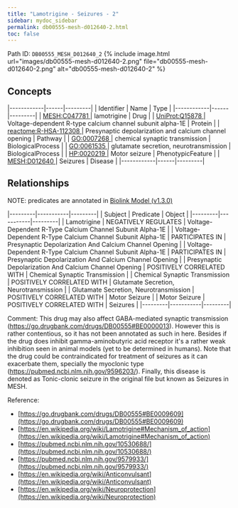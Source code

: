 ```yaml
---
title: "Lamotrigine - Seizures - 2"
sidebar: mydoc_sidebar
permalink: db00555-mesh-d012640-2.html
toc: false 
---
```



Path ID: `DB00555_MESH_D012640_2`
{% include image.html url="images/db00555-mesh-d012640-2.png" file="db00555-mesh-d012640-2.png" alt="db00555-mesh-d012640-2" %}

## Concepts

|------------|------|---------|
| Identifier | Name | Type    |
|------------|------|---------|
| <a href="https://identifiers.org/MESH:C047781">MESH:C047781 </a> | lamotrigine | Drug |
| <a href="https://identifiers.org/UniProt:Q15878">UniProt:Q15878 </a> | Voltage-dependent R-type calcium channel subunit alpha-1E | Protein |
| <a href="https://identifiers.org/reactome:R-HSA-112308">reactome:R-HSA-112308 </a> | Presynaptic depolarization and calcium channel opening | Pathway |
| <a href="https://identifiers.org/GO:0007268">GO:0007268 </a> | chemical synaptic transmission | BiologicalProcess |
| <a href="https://identifiers.org/GO:0061535">GO:0061535 </a> | glutamate secretion, neurotransmission | BiologicalProcess |
| <a href="https://identifiers.org/HP:0020219">HP:0020219 </a> | Motor seizure | PhenotypicFeature |
| <a href="https://identifiers.org/MESH:D012640">MESH:D012640 </a> | Seizures | Disease |
|------------|------|---------|

## Relationships


NOTE: predicates are annotated in <a href="https://github.com/biolink/biolink-model/releases/tag/v1.3.0">Biolink Model (v1.3.0)</a>

|---------|-----------|---------|
| Subject | Predicate | Object  |
|---------|-----------|---------|
| Lamotrigine | NEGATIVELY REGULATES | Voltage-Dependent R-Type Calcium Channel Subunit Alpha-1E |
| Voltage-Dependent R-Type Calcium Channel Subunit Alpha-1E | PARTICIPATES IN | Presynaptic Depolarization And Calcium Channel Opening |
| Voltage-Dependent R-Type Calcium Channel Subunit Alpha-1E | PARTICIPATES IN | Presynaptic Depolarization And Calcium Channel Opening |
| Presynaptic Depolarization And Calcium Channel Opening | POSITIVELY CORRELATED WITH | Chemical Synaptic Transmission |
| Chemical Synaptic Transmission | POSITIVELY CORRELATED WITH | Glutamate Secretion, Neurotransmission |
| Glutamate Secretion, Neurotransmission | POSITIVELY CORRELATED WITH | Motor Seizure |
| Motor Seizure | POSITIVELY CORRELATED WITH | Seizures |
|---------|-----------|---------|

Comment: This drug may also affect GABA-mediated synaptic transmission (https://go.drugbank.com/drugs/DB00555#BE0000013). However this is rather contentious, so it has not been annotated as such in here. Besides if the drug does inhibit gamma-aminobutyric acid receptor it's a rather weak inhibition seen in animal models (yet to be determined in humans). Note that the drug could be contraindicated for treatment of seizures as it can exacerbate them, specially the myoclonic type (https://pubmed.ncbi.nlm.nih.gov/9596203/). Finally, this disease is denoted as Tonic-clonic seizure in the original file but known as Seizures in MESH.

Reference: 
  - [https://go.drugbank.com/drugs/DB00555#BE0009609](https://go.drugbank.com/drugs/DB00555#BE0009609)
  - [https://en.wikipedia.org/wiki/Lamotrigine#Mechanism_of_action](https://en.wikipedia.org/wiki/Lamotrigine#Mechanism_of_action)
  - [https://pubmed.ncbi.nlm.nih.gov/10530688/](https://pubmed.ncbi.nlm.nih.gov/10530688/)
  - [https://pubmed.ncbi.nlm.nih.gov/9579933/](https://pubmed.ncbi.nlm.nih.gov/9579933/)
  - [https://en.wikipedia.org/wiki/Anticonvulsant](https://en.wikipedia.org/wiki/Anticonvulsant)
  - [https://en.wikipedia.org/wiki/Neuroprotection](https://en.wikipedia.org/wiki/Neuroprotection)
